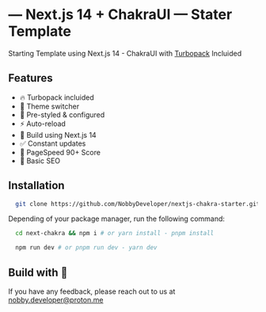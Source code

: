 # — Next.js 14 + ChakraUI — Stater Template
Starting Template using Next.js 14 - ChakraUI with [Turbopack](https://turbo.build/pack) Incluided

## Features

- 🔥 Turbopack incluided
- 🌙 Theme switcher
- 🎨 Pre-styled & configured
- ⚡ Auto-reload
- 🔨 Build using Next.js 14
- ✅ Constant updates
- 🥇 PageSpeed 90+ Score
- 💎 Basic SEO

## Installation

```bash
  git clone https://github.com/NobbyDeveloper/nextjs-chakra-starter.git next-chakra
```

Depending of your package manager, run the following command:

```bash
  cd next-chakra && npm i # or yarn install - pnpm install
```
```bash
  npm run dev # or pnpm run dev - yarn dev
```

## Build with 💚
If you have any feedback, please reach out to us at nobby.developer@proton.me

